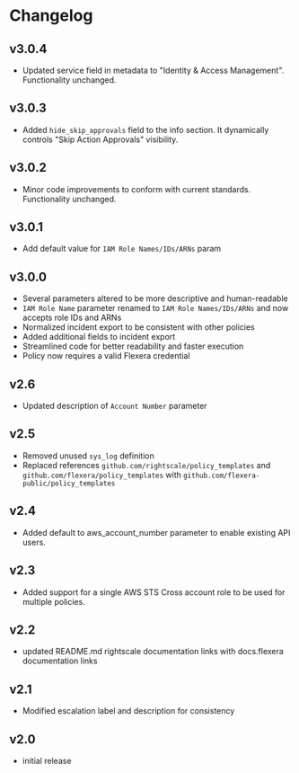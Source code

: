 # Changelog

## v3.0.4

- Updated service field in metadata to "Identity & Access Management". Functionality unchanged.

## v3.0.3

- Added `hide_skip_approvals` field to the info section. It dynamically controls "Skip Action Approvals" visibility.

## v3.0.2

- Minor code improvements to conform with current standards. Functionality unchanged.

## v3.0.1

- Add default value for `IAM Role Names/IDs/ARNs` param

## v3.0.0

- Several parameters altered to be more descriptive and human-readable
- `IAM Role Name` parameter renamed to `IAM Role Names/IDs/ARNs` and now accepts role IDs and ARNs
- Normalized incident export to be consistent with other policies
- Added additional fields to incident export
- Streamlined code for better readability and faster execution
- Policy now requires a valid Flexera credential

## v2.6

- Updated description of `Account Number` parameter

## v2.5

- Removed unused `sys_log` definition
- Replaced references `github.com/rightscale/policy_templates` and `github.com/flexera/policy_templates` with `github.com/flexera-public/policy_templates`

## v2.4

- Added default to aws_account_number parameter to enable existing API users.

## v2.3

- Added support for a single AWS STS Cross account role to be used for multiple policies.

## v2.2

- updated README.md rightscale documentation links with docs.flexera documentation links

## v2.1

- Modified escalation label and description for consistency

## v2.0

- initial release
